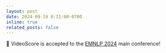 ```yaml
---
layout: post
date: 2024-09-19 8:11:00-0700
inline: true
related_posts: false
---
```


🎉 VideoScore is accepted to the [EMNLP 2024](https://2024.emnlp.org/) main conference!